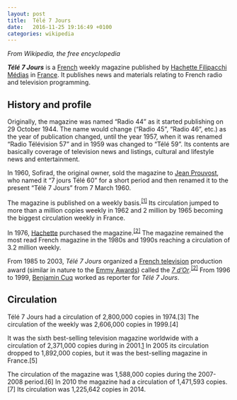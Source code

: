 ```yaml
---
layout: post
title:  Télé 7 Jours
date:   2016-11-25 19:16:49 +0100
categories: wikipedia
---
```


_From Wikipedia, the free encyclopedia_

***Télé 7 Jours*** is a [French] weekly magazine published by [Hachette Filipacchi Médias] in [France]. It publishes news and materials relating to French radio and television programming.

## History and profile

Originally, the magazine was named “Radio 44” as it started publishing on 29 October 1944. The name would change (“Radio 45”, “Radio 46”, etc.) as the year of publication changed, until the year 1957, when it was renamed “Radio Télévision 57” and in 1959 was changed to “Télé 59”. Its contents are basically coverage of television news and listings, cultural and lifestyle news and entertainment.

In 1960, Sofirad, the original owner, sold the magazine to [Jean Prouvost], who named it “7 jours Télé 60” for a short period and then renamed it to the present “Télé 7 Jours” from 7 March 1960.

The magazine is published on a weekly basis.<sup>[\[1\]]</sup> Its circulation jumped to more than a million copies weekly in 1962 and 2 million by 1965 becoming the biggest circulation weekly in France.

In 1976, [Hachette][Hachette Filipacchi Médias] purchased the magazine.<sup>[\[2\]]</sup> The magazine remained the most read French magazine in the 1980s and 1990s reaching a circulation of 3.2 million weekly.

From 1985 to 2003, *Télé 7 Jours* organized a <a href="/wiki/French_television" class="mw-redirect" title="French television">French television</a> production award (similar in nature to the [Emmy Awards]) called the *[7 d’Or]*.<sup>[\[2\]]</sup> From 1996 to 1999, [Benjamin Cuq] worked as reporter for *Télé 7 Jours*.

## Circulation

Télé 7 Jours had a circulation of 2,800,000 copies in 1974.[3] The circulation of the weekly was 2,606,000 copies in 1999.[4]

It was the sixth best-selling television magazine worldwide with a circulation of 2,371,000 copies during in 2001.[1] In 2005 its circulation dropped to 1,892,000 copies, but it was the best-selling magazine in France.[5]

The circulation of the magazine was 1,588,000 copies during the 2007-2008 period.[6] In 2010 the magazine had a circulation of 1,471,593 copies.[7] Its circulation was 1,225,642 copies in 2014.


  [French]: /wiki/French_language "French language"
  [Hachette Filipacchi Médias]: /wiki/Hachette_Filipacchi_M%C3%A9dias "Hachette Filipacchi Médias"
  [France]: /wiki/France "France"
  [edit]: /w/index.php?title=T%C3%A9l%C3%A9_7_Jours&action=edit&section=1 "Edit section: History and profile"
  [Jean Prouvost]: /wiki/Jean_Prouvost "Jean Prouvost"
  [\[1\]]: #cite_note-mags-1
  [\[2\]]: #cite_note-rich-2
  [Emmy Awards]: /wiki/Emmy_Award "Emmy Award"
  [7 d’Or]: /wiki/7_d%27Or "7 d'Or"
  [Benjamin Cuq]: /wiki/Benjamin_Cuq "Benjamin Cuq"
  [1]: /w/index.php?title=T%C3%A9l%C3%A9_7_Jours&action=edit&section=2 "Edit section: Circulation"